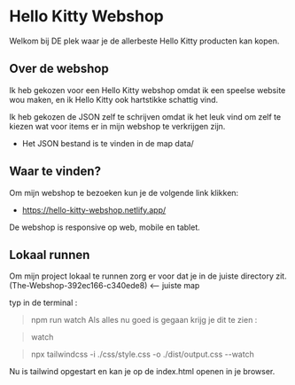 # Hello Kitty Webshop

Welkom bij DE plek waar je de allerbeste Hello Kitty producten kan kopen.

## Over de webshop

Ik heb gekozen voor een Hello Kitty webshop omdat ik een speelse website wou maken, 
en ik Hello Kitty ook hartstikke schattig vind. 

Ik heb gekozen de JSON zelf te schrijven omdat ik het leuk vind om zelf te kiezen
wat voor items er in mijn webshop te verkrijgen zijn.

- Het JSON bestand is te vinden in de map data/

## Waar te vinden?

Om mijn webshop te bezoeken kun je de volgende link klikken:

- https://hello-kitty-webshop.netlify.app/

De webshop is responsive op web, mobile en tablet.

## Lokaal runnen

Om mijn project lokaal te runnen zorg er voor dat je in de juiste directory zit.
(The-Webshop-392ec166-c340ede8) <-- juiste map

typ in de terminal : 
> npm run watch 
Als alles nu goed is gegaan krijg je dit te zien :

> watch

> npx tailwindcss -i ./css/style.css -o ./dist/output.css --watch

Nu is tailwind opgestart en kan je op de index.html openen in je browser.


